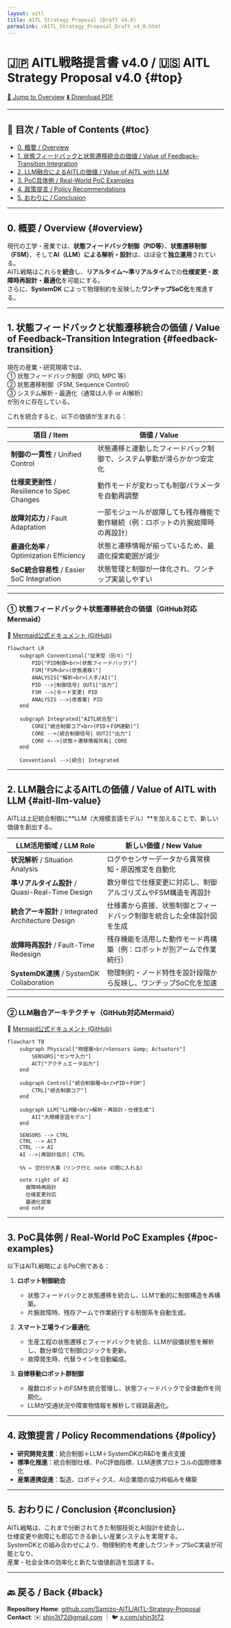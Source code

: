 ```yaml
---
layout: aitl
title: AITL Strategy Proposal (Draft v4.0)
permalink: /AITL_Strategy_Proposal_Draft_v4_0.html
---
```


# 🇯🇵 **AITL戦略提言書 v4.0** / 🇺🇸 **AITL Strategy Proposal v4.0** {#top}

<div class="btn-row">
  <a class="btn" href="#overview">📎 Jump to Overview</a>
  <a class="btn" href="./Figures/AITL_Strategy_Proposal_Draft_v4_0.pdf">⬇️ Download PDF</a>
</div>

---

## 📑 目次 / Table of Contents {#toc}

- [0. 概要 / Overview](#overview)
- [1. 状態フィードバックと状態遷移統合の価値 / Value of Feedback–Transition Integration](#feedback-transition)
- [2. LLM融合によるAITLの価値 / Value of AITL with LLM](#aitl-llm-value)
- [3. PoC具体例 / Real-World PoC Examples](#poc-examples)
- [4. 政策提言 / Policy Recommendations](#policy)
- [5. おわりに / Conclusion](#conclusion)

---

## 0. **概要 / Overview** {#overview}

現代の工学・産業では、**状態フィードバック制御（PID等）**、**状態遷移制御（FSM）**、そして**AI（LLM）による解析・設計**は、ほぼ全て**独立運用**されている。  
AITL戦略はこれらを**統合**し、**リアルタイム～準リアルタイム**での**仕様変更・故障時再設計・最適化**を可能にする。  
さらに、**SystemDK** によって物理制約を反映した**ワンチップSoC化**を推進する。

---

## 1. **状態フィードバックと状態遷移統合の価値 / Value of Feedback–Transition Integration** {#feedback-transition}

現在の産業・研究現場では、  
① 状態フィードバック制御（PID, MPC 等）  
② 状態遷移制御（FSM, Sequence Control）  
③ システム解析・最適化（通常は人手 or AI解析）  
が別々に存在している。

これを統合すると、以下の価値が生まれる：

| 項目 / Item | 価値 / Value |
|---|---|
| **制御の一貫性** / Unified Control | 状態遷移と連動したフィードバック制御で、システム挙動が滑らかかつ安定化 |
| **仕様変更耐性** / Resilience to Spec Changes | 動作モードが変わっても制御パラメータを自動再調整 |
| **故障対応力** / Fault Adaptation | 一部モジュールが故障しても残存機能で動作継続（例：ロボットの片腕故障時の再設計） |
| **最適化効率** / Optimization Efficiency | 状態と遷移情報が揃っているため、最適化探索範囲が減少 |
| **SoC統合容易性** / Easier SoC Integration | 状態管理と制御が一体化され、ワンチップ実装しやすい |

---

### ① 状態フィードバック＋状態遷移統合の価値（GitHub対応Mermaid）

📎 [Mermaid公式ドキュメント (GitHub)](https://github.com/mermaid-js/mermaid)

```mermaid
flowchart LR
    subgraph Conventional["従来型（別々）"]
        PID["PID制御<br>(状態フィードバック)"]
        FSM["FSM<br>(状態遷移)"]
        ANALYSIS["解析<br>(人手/AI)"]
        PID -->|制御信号| OUT1["出力"]
        FSM -->|モード変更| PID
        ANALYSIS -->|改善案| PID
    end

    subgraph Integrated["AITL統合型"]
        CORE["統合制御コア<br>(PID＋FSM連動)"]
        CORE -->|統合制御信号| OUT2["出力"]
        CORE <-->|状態＋遷移情報共有| CORE
    end

    Conventional -->|統合| Integrated
```

---

## 2. **LLM融合によるAITLの価値 / Value of AITL with LLM** {#aitl-llm-value}

AITLは上記統合制御に**LLM（大規模言語モデル）**を加えることで、新しい価値を創出する。

| LLM活用領域 / LLM Role | 新しい価値 / New Value |
|---|---|
| **状況解析** / Situation Analysis | ログやセンサーデータから異常検知・原因推定を自動化 |
| **準リアルタイム設計** / Quasi-Real-Time Design | 数分単位で仕様変更に対応し、制御アルゴリズムやFSM構造を再設計 |
| **統合アーキ設計** / Integrated Architecture Design | 仕様書から直接、状態制御とフィードバック制御を統合した全体設計図を生成 |
| **故障時再設計** / Fault-Time Redesign | 残存機能を活用した動作モード再構築（例：ロボットが別アームで作業続行） |
| **SystemDK連携** / SystemDK Collaboration | 物理制約・ノード特性を設計段階から反映し、ワンチップSoC化を加速 |

---

### ② LLM融合アーキテクチャ（GitHub対応Mermaid）

📎 [Mermaid公式ドキュメント (GitHub)](https://github.com/mermaid-js/mermaid)

```mermaid
flowchart TB
    subgraph Physical["物理層<br/>Sensors &amp; Actuators"]
        SENSORS["センサ入力"]
        ACT["アクチュエータ出力"]
    end

    subgraph Control["統合制御層<br/>PID＋FSM"]
        CTRL["統合制御コア"]
    end

    subgraph LLM["LLM層<br/>解析・再設計・仕様生成"]
        AI["大規模言語モデル"]
    end

    SENSORS --> CTRL
    CTRL --> ACT
    CTRL --> AI
    AI -->|再設計指示| CTRL

    %% ← 空行が大事（リンク行と note の間に入れる）

    note right of AI
      故障時再設計
      仕様変更対応
      最適化提案
    end note
```

---

## 3. **PoC具体例 / Real-World PoC Examples** {#poc-examples}

以下はAITL戦略によるPoC例である：

1. **ロボット制御統合**  
   - 状態フィードバックと状態遷移を統合し、LLMで動的に制御構造を再構築。  
   - 片腕故障時、残存アームで作業続行する制御系を自動生成。

2. **スマート工場ライン最適化**  
   - 生産工程の状態遷移とフィードバックを統合、LLMが設備状態を解析し、数分単位で制御ロジックを更新。  
   - 故障発生時、代替ラインを自動編成。

3. **自律移動ロボット群制御**  
   - 複数ロボットのFSMを統合管理し、状態フィードバックで全体動作を同期化。  
   - LLMが交通状況や障害物情報を解析して経路最適化。

---

## 4. **政策提言 / Policy Recommendations** {#policy}

- **研究開発支援**：統合制御＋LLM＋SystemDKのR&Dを重点支援  
- **標準化推進**：統合制御仕様、PoC評価指標、LLM連携プロトコルの国際標準化  
- **産業連携促進**：製造、ロボティクス、AI企業間の協力枠組みを構築

---

## 5. **おわりに / Conclusion** {#conclusion}

AITL戦略は、これまで分断されてきた制御技術とAI設計を統合し、  
仕様変更や故障にも即応できる新しい産業システムを実現する。  
SystemDKとの組み合わせにより、物理制約を考慮したワンチップSoC実装が可能となり、  
産業・社会全体の効率化と新たな価値創造を加速する。

---

## 🔙 戻る / Back {#back}

**Repository Home**: [github.com/Samizo-AITL/AITL-Strategy-Proposal](https://github.com/Samizo-AITL/AITL-Strategy-Proposal)  
**Contact**: ✉️ [shin3t72@gmail.com](mailto:shin3t72@gmail.com) ｜ 🐦 [x.com/shin3t72](https://x.com/shin3t72)
